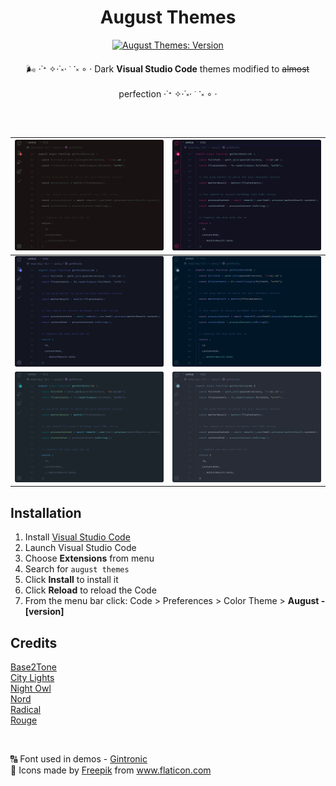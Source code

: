 <div align="center">

# August Themes

[![August Themes: Version](https://img.shields.io/visual-studio-marketplace/v/inci-august.august-themes?colorA=4c566a&colorB=73aacf&label=Marketplace%20&logo=visual%20studio&style=for-the-badge)](https://tinyurl.com/spke67q)

🌬 ‧˙ᕀ ✧‧˙༝‧ ᣞ ᱸ༝ ∘ ‧ Dark **Visual Studio Code** themes modified to ~~almost~~ perfection ‧˙ᕀ ✧‧˙༝‧ ᣞ ᱸ༝ ∘ ‧

  <br>

| <img width="750px" height="auto" src="imgs/august-arstotzka.png" />   | <img width="750px" height="auto" src="imgs/august-radical.png" />   |
| --------------------------------------------------------------------- | ------------------------------------------------------------------- |
| <img width="750px" height="auto" src="imgs/august-drawbridge.png" />  | <img width="750px" height="auto" src="imgs/august-night-owl.png" /> |
| <img width="750px" height="auto" src="imgs/august-city-lights.png" /> | <img width="750px" height="auto" src="imgs/august-nord.png" />      |

</div>

## Installation

1.  Install [Visual Studio Code](https://code.visualstudio.com/)
2.  Launch Visual Studio Code
3.  Choose **Extensions** from menu
4.  Search for `august themes`
5.  Click **Install** to install it
6.  Click **Reload** to reload the Code
7.  From the menu bar click: Code > Preferences > Color Theme > **August - [version]**

## Credits

[Base2Tone](https://marketplace.visualstudio.com/items?itemName=Atelierbram.base2tone-vscode-themes)
<br>
[City Lights](https://marketplace.visualstudio.com/items?itemName=Yummygum.city-lights-theme)
<br>
[Night Owl](https://marketplace.visualstudio.com/items?itemName=sdras.night-owl)
<br>
[Nord](https://marketplace.visualstudio.com/items?itemName=arcticicestudio.nord-visual-studio-code)
<br>
[Radical](https://marketplace.visualstudio.com/items?itemName=dhedgecock.radical-vscode)
<br>
[Rouge](https://marketplace.visualstudio.com/items?itemName=josef.rouge-theme)

<br>

🔠 Font used in demos - [Gintronic](https://bboxtype.com/typefaces/Gintronic/#!layout=specimen)
<br>
🌸 Icons made by <a href="https://www.flaticon.com/authors/freepik" title="Freepik">Freepik</a> from <a href="https://www.flaticon.com/" title="Flaticon"> www.flaticon.com</a>
